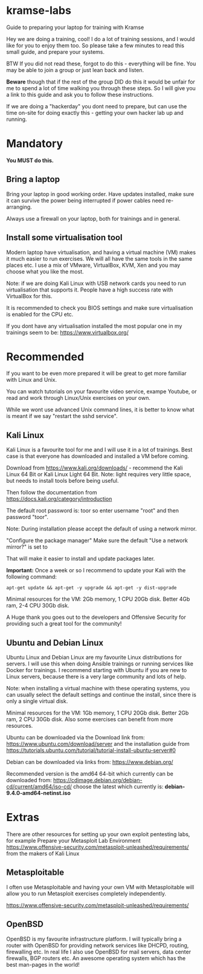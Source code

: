 # kramse-labs
Guide to preparing your laptop for training with Kramse

Hey we are doing a training, cool!
I do a lot of training sessions, and I would like for you to enjoy them too.
So please take a few minutes to read this small guide, and prepare your systems.

BTW If you did not read these, forgot to do this - everything will be fine. You may be able to join a group or just lean back and listen.

**Beware** though that if the rest of the group DID do this it would be unfair for me to spend a lot of time walking you through these steps. So I will give you a link to this guide and ask you to follow these instructions.

If we are doing a "hackerday" you dont need to prepare, but can use the time on-site for doing exactly this - getting your own hacker lab up and running.

# Mandatory

**You MUST do this.**

## Bring a laptop

Bring your laptop in good working order. Have updates installed, make sure it can survive the power being interrupted if power cables need re-arranging.

Always use a firewall on your laptop, both for trainings and in general.

## Install some virtualisation tool

Modern laptop have virtualisation, and having a virtual machine (VM) makes it much easier to run exercises. We will all have the same tools in the same places etc. I use a mix of VMware, VirtualBox, KVM, Xen and you may choose what you like the most.

Note: if we are doing Kali Linux with USB network cards you need to run virtualisation that supports it. People have a high success rate with VirtualBox for this.

It is recommended to check you BIOS settings and make sure virtualisation is enabled for the CPU etc.

If you dont have any virtualisation installed the most popular one in my trainings seem to be: https://www.virtualbox.org/



# Recommended

If you want to be even more prepared it will be great to get more familiar with Linux and Unix.

You can watch tutorials on your favourite video service, exampe Youtube, or read and work through Linux/Unix exercises on your own.

While we wont use advanced Unix command lines, it is better to know what is meant if we say "restart the sshd service".

## Kali Linux

Kali Linux is a favourite tool for me and I will use it in a lot of trainings. Best case is that everyone has downloaded and installed a VM before coming.

Download from https://www.kali.org/downloads/ - recommend the Kali Linux 64 Bit or Kali Linux Light 64 Bit. Note: light requires very little space, but needs to install tools before being useful.

Then follow the documentation from https://docs.kali.org/category/introduction

The default root password is:  toor    so enter username "root" and then password "toor".

Note: During installation please accept the default of using a network mirror.

"Configure the package manager"
Make sure the default "Use a network mirror?" is set to <Yes>

That will make it easier to install and update packages later.

**Important:**
Once a week or so I recommend to update your Kali with the following command:

```
apt-get update && apt-get -y upgrade && apt-get -y dist-upgrade
```

Minimal resources for the VM:
2Gb memory, 1 CPU 20Gb disk. Better 4Gb ram, 2-4 CPU 30Gb disk.

A Huge thank you goes out to the developers and Offensive Security for providing such a great tool for the community!

## Ubuntu and Debian Linux


Ubuntu Linux and Debian Linux are my favourite Linux distributions for servers. I will use this when doing Ansible trainings or running services like Docker for trainings. I recommend starting with Ubuntu if you are new to Linux servers, because there is a very large community and lots of help.

Note: when installing a virtual machine with these operating systems, you can usually select the default settings and continue the install, since there is only a single virtual disk.

Minimal resources for the VM:
1Gb memory, 1 CPU 20Gb disk. Better 2Gb ram, 2 CPU 30Gb disk. Also some exercises can benefit from more resources.

Ubuntu can be downloaded via the Download link from:
https://www.ubuntu.com/download/server
and the installation guide from https://tutorials.ubuntu.com/tutorial/tutorial-install-ubuntu-server#0

Debian can be downloaded via links from: https://www.debian.org/

Recommended version is the amd64 64-bit which currently can be downloaded from:
https://cdimage.debian.org/debian-cd/current/amd64/iso-cd/
choose the latest which currently is: **debian-9.4.0-amd64-netinst.iso**



# Extras

There are other resources for setting up your own exploit pentesting labs, for example Prepare your Metasploit Lab Environment https://www.offensive-security.com/metasploit-unleashed/requirements/ from the makers of Kali Linux

## Metasploitable

I often use Metasploitable and having your own VM with Metasploitable will allow you to run Metasploit exercises completely independently.

https://www.offensive-security.com/metasploit-unleashed/requirements/

## OpenBSD

OpenBSD is my favourite infrastructure platform. I will typically bring a router with OpenBSD for providing network services like DHCPD, routing, firewalling etc. In real life I also use OpenBSD for mail servers, data center firewalls, BGP routers etc. An awesome operating system which has the best man-pages in the world!
